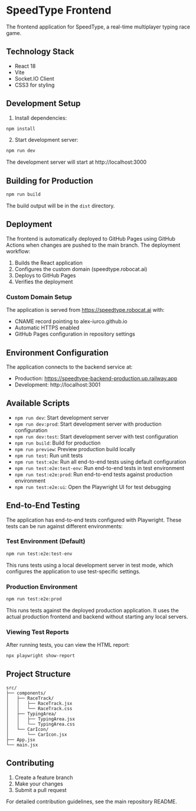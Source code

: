 # SpeedType Frontend

The frontend application for SpeedType, a real-time multiplayer typing race game.

## Technology Stack
- React 18
- Vite
- Socket.IO Client
- CSS3 for styling

## Development Setup

1. Install dependencies:
```bash
npm install
```

2. Start development server:
```bash
npm run dev
```
The development server will start at http://localhost:3000

## Building for Production

```bash
npm run build
```

The build output will be in the `dist` directory.

## Deployment

The frontend is automatically deployed to GitHub Pages using GitHub Actions when changes are pushed to the main branch. The deployment workflow:

1. Builds the React application
2. Configures the custom domain (speedtype.robocat.ai)
3. Deploys to GitHub Pages
4. Verifies the deployment

### Custom Domain Setup

The application is served from https://speedtype.robocat.ai with:
- CNAME record pointing to alex-iurco.github.io
- Automatic HTTPS enabled
- GitHub Pages configuration in repository settings

## Environment Configuration

The application connects to the backend service at:
- Production: https://speedtype-backend-production.up.railway.app
- Development: http://localhost:3001

## Available Scripts

- `npm run dev`: Start development server
- `npm run dev:prod`: Start development server with production configuration
- `npm run dev:test`: Start development server with test configuration
- `npm run build`: Build for production
- `npm run preview`: Preview production build locally
- `npm run test`: Run unit tests
- `npm run test:e2e`: Run all end-to-end tests using default configuration
- `npm run test:e2e:test-env`: Run end-to-end tests in test environment
- `npm run test:e2e:prod`: Run end-to-end tests against production environment
- `npm run test:e2e:ui`: Open the Playwright UI for test debugging

## End-to-End Testing

The application has end-to-end tests configured with Playwright. These tests can be run against different environments:

### Test Environment (Default)
```bash
npm run test:e2e:test-env
```
This runs tests using a local development server in test mode, which configures the application to use test-specific settings.

### Production Environment
```bash
npm run test:e2e:prod
```
This runs tests against the deployed production application. It uses the actual production frontend and backend without starting any local servers.

### Viewing Test Reports
After running tests, you can view the HTML report:
```bash
npx playwright show-report
```

## Project Structure

```
src/
├── components/
│   ├── RaceTrack/
│   │   ├── RaceTrack.jsx
│   │   └── RaceTrack.css
│   ├── TypingArea/
│   │   ├── TypingArea.jsx
│   │   └── TypingArea.css
│   └── CarIcon/
│       └── CarIcon.jsx
├── App.jsx
└── main.jsx
```

## Contributing

1. Create a feature branch
2. Make your changes
3. Submit a pull request

For detailed contribution guidelines, see the main repository README.
